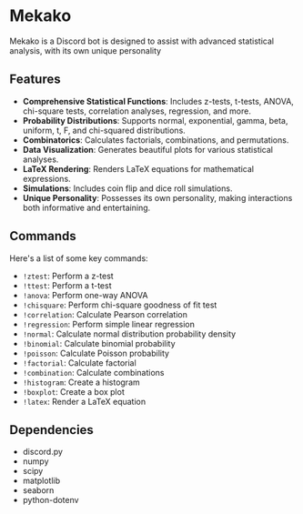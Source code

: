 # Mekako
Mekako is a Discord bot is designed to assist with advanced statistical analysis, with its own unique personality

## Features

- **Comprehensive Statistical Functions**: Includes z-tests, t-tests, ANOVA, chi-square tests, correlation analyses, regression, and more.
- **Probability Distributions**: Supports normal, exponential, gamma, beta, uniform, t, F, and chi-squared distributions.
- **Combinatorics**: Calculates factorials, combinations, and permutations.
- **Data Visualization**: Generates beautiful plots for various statistical analyses.
- **LaTeX Rendering**: Renders LaTeX equations for mathematical expressions.
- **Simulations**: Includes coin flip and dice roll simulations.
- **Unique Personality**: Possesses its own personality, making interactions both informative and entertaining.

## Commands

Here's a list of some key commands:

- `!ztest`: Perform a z-test
- `!ttest`: Perform a t-test
- `!anova`: Perform one-way ANOVA
- `!chisquare`: Perform chi-square goodness of fit test
- `!correlation`: Calculate Pearson correlation
- `!regression`: Perform simple linear regression
- `!normal`: Calculate normal distribution probability density
- `!binomial`: Calculate binomial probability
- `!poisson`: Calculate Poisson probability
- `!factorial`: Calculate factorial
- `!combination`: Calculate combinations
- `!histogram`: Create a histogram
- `!boxplot`: Create a box plot
- `!latex`: Render a LaTeX equation

## Dependencies

- discord.py
- numpy
- scipy
- matplotlib
- seaborn
- python-dotenv


